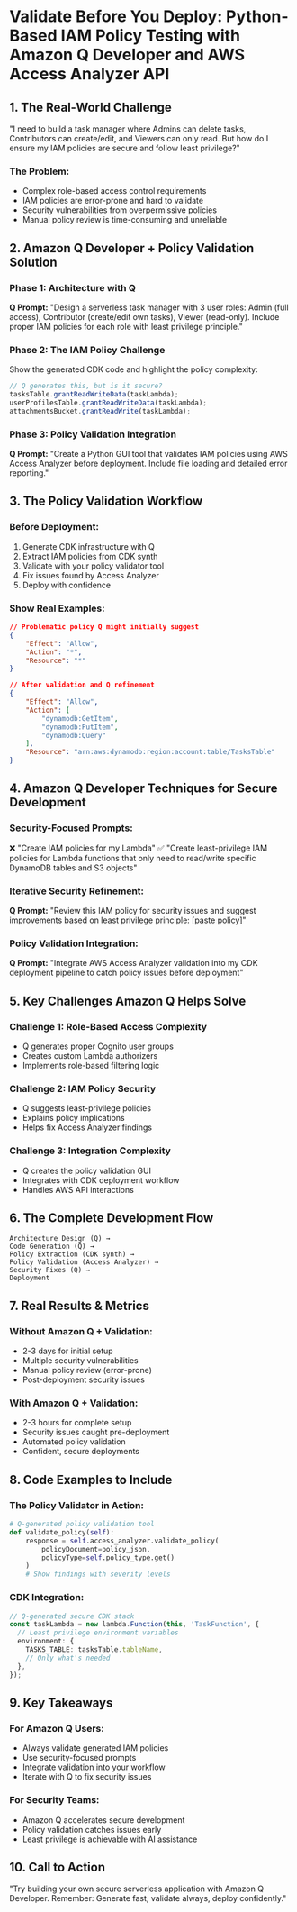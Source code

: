 # Validate Before You Deploy: Python-Based IAM Policy Testing with Amazon Q Developer and AWS Access Analyzer API

## 1. The Real-World Challenge

"I need to build a task manager where Admins can delete tasks, Contributors can create/edit, and Viewers can only read. But how do I ensure my IAM policies are secure and follow least privilege?"

### The Problem:

- Complex role-based access control requirements
- IAM policies are error-prone and hard to validate
- Security vulnerabilities from overpermissive policies
- Manual policy review is time-consuming and unreliable

## 2. Amazon Q Developer + Policy Validation Solution

### Phase 1: Architecture with Q

**Q Prompt:** "Design a serverless task manager with 3 user roles: Admin (full access), Contributor (create/edit own tasks), Viewer (read-only). Include proper IAM policies for each role with least privilege principle."

### Phase 2: The IAM Policy Challenge

Show the generated CDK code and highlight the policy complexity:

```typescript
// Q generates this, but is it secure?
tasksTable.grantReadWriteData(taskLambda);
userProfilesTable.grantReadWriteData(taskLambda);
attachmentsBucket.grantReadWrite(taskLambda);
```

### Phase 3: Policy Validation Integration

**Q Prompt:** "Create a Python GUI tool that validates IAM policies using AWS Access Analyzer before deployment. Include file loading and detailed error reporting."

## 3. The Policy Validation Workflow

### Before Deployment:

1. Generate CDK infrastructure with Q
2. Extract IAM policies from CDK synth
3. Validate with your policy validator tool
4. Fix issues found by Access Analyzer
5. Deploy with confidence

### Show Real Examples:

```json
// Problematic policy Q might initially suggest
{
    "Effect": "Allow",
    "Action": "*",
    "Resource": "*"
}

// After validation and Q refinement
{
    "Effect": "Allow", 
    "Action": [
        "dynamodb:GetItem",
        "dynamodb:PutItem",
        "dynamodb:Query"
    ],
    "Resource": "arn:aws:dynamodb:region:account:table/TasksTable"
}
```

## 4. Amazon Q Developer Techniques for Secure Development

### Security-Focused Prompts:

❌ "Create IAM policies for my Lambda"
✅ "Create least-privilege IAM policies for Lambda functions that only need to read/write specific DynamoDB tables and S3 objects"

### Iterative Security Refinement:

**Q Prompt:** "Review this IAM policy for security issues and suggest improvements based on least privilege principle: [paste policy]"

### Policy Validation Integration:

**Q Prompt:** "Integrate AWS Access Analyzer validation into my CDK deployment pipeline to catch policy issues before deployment"

## 5. Key Challenges Amazon Q Helps Solve

### Challenge 1: Role-Based Access Complexity

- Q generates proper Cognito user groups
- Creates custom Lambda authorizers
- Implements role-based filtering logic

### Challenge 2: IAM Policy Security

- Q suggests least-privilege policies
- Explains policy implications
- Helps fix Access Analyzer findings

### Challenge 3: Integration Complexity

- Q creates the policy validation GUI
- Integrates with CDK deployment workflow
- Handles AWS API interactions

## 6. The Complete Development Flow

```mermaid
Architecture Design (Q) → 
Code Generation (Q) → 
Policy Extraction (CDK synth) → 
Policy Validation (Access Analyzer) → 
Security Fixes (Q) → 
Deployment
```

## 7. Real Results & Metrics

### Without Amazon Q + Validation:

- 2-3 days for initial setup
- Multiple security vulnerabilities
- Manual policy review (error-prone)
- Post-deployment security issues

### With Amazon Q + Validation:

- 2-3 hours for complete setup
- Security issues caught pre-deployment
- Automated policy validation
- Confident, secure deployments

## 8. Code Examples to Include

### The Policy Validator in Action:

```python
# Q-generated policy validation tool
def validate_policy(self):
    response = self.access_analyzer.validate_policy(
        policyDocument=policy_json,
        policyType=self.policy_type.get()
    )
    # Show findings with severity levels
```

### CDK Integration:

```typescript
// Q-generated secure CDK stack
const taskLambda = new lambda.Function(this, 'TaskFunction', {
  // Least privilege environment variables
  environment: {
    TASKS_TABLE: tasksTable.tableName,
    // Only what's needed
  },
});
```

## 9. Key Takeaways

### For Amazon Q Users:

- Always validate generated IAM policies
- Use security-focused prompts
- Integrate validation into your workflow
- Iterate with Q to fix security issues

### For Security Teams:

- Amazon Q accelerates secure development
- Policy validation catches issues early
- Least privilege is achievable with AI assistance

## 10. Call to Action

"Try building your own secure serverless application with Amazon Q Developer. Remember: Generate fast, validate always, deploy confidently."
